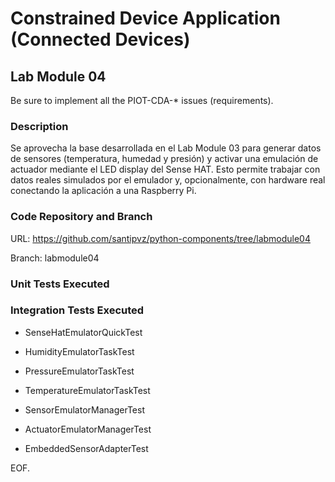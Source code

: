 # Constrained Device Application (Connected Devices)

## Lab Module 04

Be sure to implement all the PIOT-CDA-* issues (requirements).

### Description

Se aprovecha la base desarrollada en el Lab Module 03 para generar datos de sensores (temperatura, humedad y presión) y activar una emulación de actuador mediante el LED display del Sense HAT. Esto permite trabajar con datos reales simulados por el emulador y, opcionalmente, con hardware real conectando la aplicación a una Raspberry Pi.

### Code Repository and Branch

URL: https://github.com/santipvz/python-components/tree/labmodule04

Branch: labmodule04


### Unit Tests Executed



### Integration Tests Executed

- SenseHatEmulatorQuickTest

- HumidityEmulatorTaskTest

- PressureEmulatorTaskTest

- TemperatureEmulatorTaskTest

- SensorEmulatorManagerTest

- ActuatorEmulatorManagerTest

- EmbeddedSensorAdapterTest

EOF.
